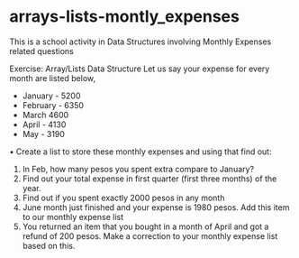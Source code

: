 # arrays-lists-montly_expenses
This is a school activity in Data Structures involving Monthly Expenses related questions

Exercise: Array/Lists Data Structure
Let us say your expense for every month are listed below,

- January - 5200
- February - 6350
- March 4600
- April - 4130
- May - 3190
  
• Create a list to store these monthly expenses and using that find out:
1. In Feb, how many pesos you spent extra compare to January?
2. Find out your total expense in first quarter (first three months) of the year.
3. Find out if you spent exactly 2000 pesos in any month
4. June month just finished and your expense is 1980 pesos. Add this item to our monthly expense list
5. You returned an item that you bought in a month of April and got a refund of 200 pesos. Make a correction to your monthly expense list based on this.

